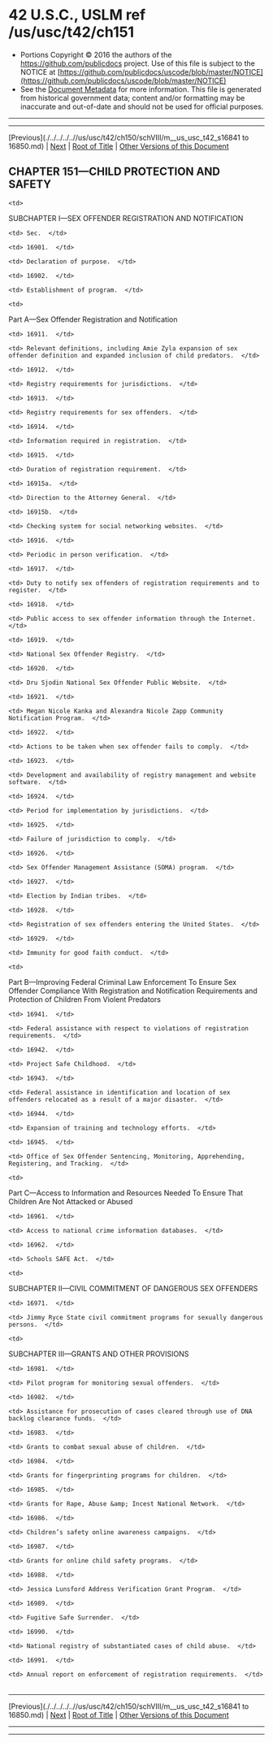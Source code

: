 ---
---

# 42 U.S.C., USLM ref /us/usc/t42/ch151

* Portions Copyright © 2016 the authors of the https://github.com/publicdocs project.
  Use of this file is subject to the NOTICE at [https://github.com/publicdocs/uscode/blob/master/NOTICE](https://github.com/publicdocs/uscode/blob/master/NOTICE)
* See the [Document Metadata](././../../../..//README.md) for more information.
  This file is generated from historical government data; content and/or formatting may be inaccurate and out-of-date and should not be used for official purposes.

----------
----------

[Previous](./../../../..//us/usc/t42/ch150/schVIII/m__us_usc_t42_s16841 to 16850.md) | [Next](./../../../..//us/usc/t42/ch151/schI/m__us_usc_t42_ch151_schI.md) | [Root of Title](./../../../../) | [Other Versions of this Document](https://publicdocs.github.io/go/links?ns=uslm&ref=%2Fus%2Fusc%2Ft42%2Fch151)

## CHAPTER 151—CHILD PROTECTION AND SAFETY

<table>

  <tr>

    <td> 

SUBCHAPTER I—SEX OFFENDER REGISTRATION AND NOTIFICATION  </td>

  </tr>

  <tr>

    <td> Sec.  </td>

  </tr>

  <tr>

    <td> 16901.  </td>

    <td> Declaration of purpose.  </td>

  </tr>

  <tr>

    <td> 16902.  </td>

    <td> Establishment of program.  </td>

  </tr>

  <tr>

    <td> 

Part A—Sex Offender Registration and Notification  </td>

  </tr>

  <tr>

    <td> 16911.  </td>

    <td> Relevant definitions, including Amie Zyla expansion of sex offender definition and expanded inclusion of child predators.  </td>

  </tr>

  <tr>

    <td> 16912.  </td>

    <td> Registry requirements for jurisdictions.  </td>

  </tr>

  <tr>

    <td> 16913.  </td>

    <td> Registry requirements for sex offenders.  </td>

  </tr>

  <tr>

    <td> 16914.  </td>

    <td> Information required in registration.  </td>

  </tr>

  <tr>

    <td> 16915.  </td>

    <td> Duration of registration requirement.  </td>

  </tr>

  <tr>

    <td> 16915a.  </td>

    <td> Direction to the Attorney General.  </td>

  </tr>

  <tr>

    <td> 16915b.  </td>

    <td> Checking system for social networking websites.  </td>

  </tr>

  <tr>

    <td> 16916.  </td>

    <td> Periodic in person verification.  </td>

  </tr>

  <tr>

    <td> 16917.  </td>

    <td> Duty to notify sex offenders of registration requirements and to register.  </td>

  </tr>

  <tr>

    <td> 16918.  </td>

    <td> Public access to sex offender information through the Internet.  </td>

  </tr>

  <tr>

    <td> 16919.  </td>

    <td> National Sex Offender Registry.  </td>

  </tr>

  <tr>

    <td> 16920.  </td>

    <td> Dru Sjodin National Sex Offender Public Website.  </td>

  </tr>

  <tr>

    <td> 16921.  </td>

    <td> Megan Nicole Kanka and Alexandra Nicole Zapp Community Notification Program.  </td>

  </tr>

  <tr>

    <td> 16922.  </td>

    <td> Actions to be taken when sex offender fails to comply.  </td>

  </tr>

  <tr>

    <td> 16923.  </td>

    <td> Development and availability of registry management and website software.  </td>

  </tr>

  <tr>

    <td> 16924.  </td>

    <td> Period for implementation by jurisdictions.  </td>

  </tr>

  <tr>

    <td> 16925.  </td>

    <td> Failure of jurisdiction to comply.  </td>

  </tr>

  <tr>

    <td> 16926.  </td>

    <td> Sex Offender Management Assistance (SOMA) program.  </td>

  </tr>

  <tr>

    <td> 16927.  </td>

    <td> Election by Indian tribes.  </td>

  </tr>

  <tr>

    <td> 16928.  </td>

    <td> Registration of sex offenders entering the United States.  </td>

  </tr>

  <tr>

    <td> 16929.  </td>

    <td> Immunity for good faith conduct.  </td>

  </tr>

  <tr>

    <td> 

Part B—Improving Federal Criminal Law Enforcement To Ensure Sex Offender Compliance With Registration and Notification Requirements and Protection of Children From Violent Predators  </td>

  </tr>

  <tr>

    <td> 16941.  </td>

    <td> Federal assistance with respect to violations of registration requirements.  </td>

  </tr>

  <tr>

    <td> 16942.  </td>

    <td> Project Safe Childhood.  </td>

  </tr>

  <tr>

    <td> 16943.  </td>

    <td> Federal assistance in identification and location of sex offenders relocated as a result of a major disaster.  </td>

  </tr>

  <tr>

    <td> 16944.  </td>

    <td> Expansion of training and technology efforts.  </td>

  </tr>

  <tr>

    <td> 16945.  </td>

    <td> Office of Sex Offender Sentencing, Monitoring, Apprehending, Registering, and Tracking.  </td>

  </tr>

  <tr>

    <td> 

Part C—Access to Information and Resources Needed To Ensure That Children Are Not Attacked or Abused  </td>

  </tr>

  <tr>

    <td> 16961.  </td>

    <td> Access to national crime information databases.  </td>

  </tr>

  <tr>

    <td> 16962.  </td>

    <td> Schools SAFE Act.  </td>

  </tr>

  <tr>

    <td> 

SUBCHAPTER II—CIVIL COMMITMENT OF DANGEROUS SEX OFFENDERS  </td>

  </tr>

  <tr>

    <td> 16971.  </td>

    <td> Jimmy Ryce State civil commitment programs for sexually dangerous persons.  </td>

  </tr>

  <tr>

    <td> 

SUBCHAPTER III—GRANTS AND OTHER PROVISIONS  </td>

  </tr>

  <tr>

    <td> 16981.  </td>

    <td> Pilot program for monitoring sexual offenders.  </td>

  </tr>

  <tr>

    <td> 16982.  </td>

    <td> Assistance for prosecution of cases cleared through use of DNA backlog clearance funds.  </td>

  </tr>

  <tr>

    <td> 16983.  </td>

    <td> Grants to combat sexual abuse of children.  </td>

  </tr>

  <tr>

    <td> 16984.  </td>

    <td> Grants for fingerprinting programs for children.  </td>

  </tr>

  <tr>

    <td> 16985.  </td>

    <td> Grants for Rape, Abuse &amp; Incest National Network.  </td>

  </tr>

  <tr>

    <td> 16986.  </td>

    <td> Children’s safety online awareness campaigns.  </td>

  </tr>

  <tr>

    <td> 16987.  </td>

    <td> Grants for online child safety programs.  </td>

  </tr>

  <tr>

    <td> 16988.  </td>

    <td> Jessica Lunsford Address Verification Grant Program.  </td>

  </tr>

  <tr>

    <td> 16989.  </td>

    <td> Fugitive Safe Surrender.  </td>

  </tr>

  <tr>

    <td> 16990.  </td>

    <td> National registry of substantiated cases of child abuse.  </td>

  </tr>

  <tr>

    <td> 16991.  </td>

    <td> Annual report on enforcement of registration requirements.  </td>

  </tr>

</table>

----------

[Previous](./../../../..//us/usc/t42/ch150/schVIII/m__us_usc_t42_s16841 to 16850.md) | [Next](./../../../..//us/usc/t42/ch151/schI/m__us_usc_t42_ch151_schI.md) | [Root of Title](./../../../../) | [Other Versions of this Document](https://publicdocs.github.io/go/links?ns=uslm&ref=%2Fus%2Fusc%2Ft42%2Fch151)

----------
----------



